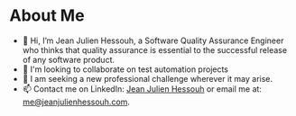 # About Me


- 👋 Hi, I’m Jean Julien Hessouh, a Software Quality Assurance Engineer who thinks that quality assurance is essential to the successful release of any software product.
- 🔭 I'm looking to collaborate on test automation projects
- 👀 I am seeking a new professional challenge wherever it may arise.
- 📫 Contact me on LinkedIn: [Jean Julien Hessouh](https://www.linkedin.com/in/jean-julien-hessouh/) or email me at: me@jeanjulienhessouh.com.

